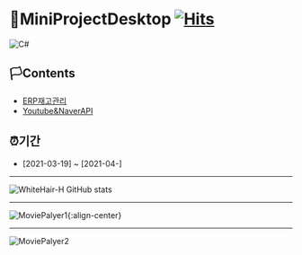 

# 🚩MiniProjectDesktop                                                [![Hits](https://hits.seeyoufarm.com/api/count/incr/badge.svg?url=https%3A%2F%2Fgithub.com%2Fgjbae1212%2Fhit-counter)](https://hits.seeyoufarm.com)                    

<img alt="C#" src="https://img.shields.io/badge/c%23%20-%23239120.svg?&style=for-the-badge&logo=c-sharp&logoColor=white"/>


## 🏳Contents
- [ERP재고관리](#ERP재고관리)
- [Youtube&NaverAPI](#Youtube&NaverAPI)

## ⏰기간
- [2021-03-19] ~ [2021-04-]

--------------------------

![WhiteHair-H GitHub stats](https://github-readme-stats.vercel.app/api?username=anuraghazra&theme=kacho_ga&show_icons=true)


--------------------------


![MoviePalyer1](https://github.com/WhiteHair-H/MiniProjectDesktop/blob/main/WpfMiniProject/NaverMovieFinderApp/Player/MiniProject1.gif){:align-center}

--------------------------

![MoviePalyer2](https://github.com/WhiteHair-H/MiniProjectDesktop/blob/main/WpfMiniProject/NaverMovieFinderApp/Player/MiniProject2.gif "MoviePalyer2")
